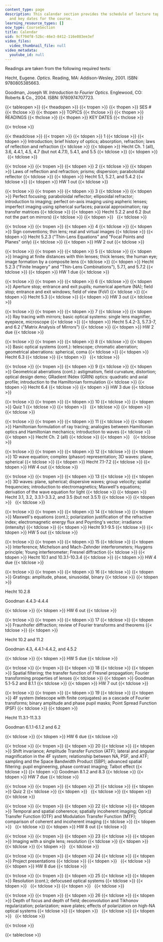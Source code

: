 ```yaml
---
content_type: page
description: This calendar section provides the schedule of lecture topics, readings,
  and key dates for the course.
learning_resource_types: []
ocw_type: CourseSection
title: Calendar
uid: 9cf704f8-52bc-46e3-8412-116e083ee3ef
video_files:
  video_thumbnail_file: null
video_metadata:
  youtube_id: null
---
```


Readings are taken from the following required texts:

Hecht, Eugene. _Optics_. Reading, MA: Addison-Wesley, 2001. ISBN: 9780805385663.

Goodman, Joseph W. _Introduction to Fourier Optics_. Englewood, CO: Roberts & Co., 2004. ISBN: 9780974707723.

{{< tableopen >}}
{{< theadopen >}}
{{< tropen >}}
{{< thopen >}}
SES #
{{< thclose >}}
{{< thopen >}}
TOPICS
{{< thclose >}}
{{< thopen >}}
READINGS
{{< thclose >}}
{{< thopen >}}
KEY DATES
{{< thclose >}}

{{< trclose >}}

{{< theadclose >}}
{{< tropen >}}
{{< tdopen >}}
1
{{< tdclose >}}
{{< tdopen >}}
Introduction; brief history of optics; absorption, refraction; laws of reflection and refraction
{{< tdclose >}}
{{< tdopen >}}
Hecht Ch. 1 (all), 3.6, 4.4.1, 4.5, 4.7 (but not 4.7.1), 5.4.1, and 5.5
{{< tdclose >}}
{{< tdopen >}}
 
{{< tdclose >}}

{{< trclose >}}
{{< tropen >}}
{{< tdopen >}}
2
{{< tdclose >}}
{{< tdopen >}}
Laws of reflection and refraction; prisms; dispersion; paraboloidal reflector
{{< tdclose >}}
{{< tdopen >}}
Hecht 5.1, 5.2.1, and 5.4.2
{{< tdclose >}}
{{< tdopen >}}
HW 1 out
{{< tdclose >}}

{{< trclose >}}
{{< tropen >}}
{{< tdopen >}}
3
{{< tdclose >}}
{{< tdopen >}}
Perfect focusing; paraboloidal reflector; ellipsoidal refractor; introduction to imaging; perfect on-axis imaging using aspheric lenses; imperfect imaging using spherical surfaces; paraxial approximation; ray transfer matrices
{{< tdclose >}}
{{< tdopen >}}
Hecht 5.2.2 and 6.2 (but not the part on mirrors)
{{< tdclose >}}
{{< tdopen >}}
 
{{< tdclose >}}

{{< trclose >}}
{{< tropen >}}
{{< tdopen >}}
4
{{< tdclose >}}
{{< tdopen >}}
Sign conventions; thin lens; real and virtual images
{{< tdclose >}}
{{< tdopen >}}
Hecht 5.2.3 ("Thin-Lens Equations" and "Focal Points and Planes" only)
{{< tdclose >}}
{{< tdopen >}}
HW 2 out
{{< tdclose >}}

{{< trclose >}}
{{< tropen >}}
{{< tdopen >}}
5
{{< tdclose >}}
{{< tdopen >}}
Imaging at finite distances with thin lenses; thick lenses; the human eye; image formation by a composite lens
{{< tdclose >}}
{{< tdopen >}}
Hecht 5.2.3 ("Finite Imagery" and "Thin-Lens Combinations"), 5.7.1, and 5.7.2
{{< tdclose >}}
{{< tdopen >}}
HW 1 due
{{< tdclose >}}

{{< trclose >}}
{{< tropen >}}
{{< tdopen >}}
6
{{< tdclose >}}
{{< tdopen >}}
Aperture stop; entrance and exit pupils; numerical aperture (NA); field stop; entrance and exit windows; field of view (FoV)
{{< tdclose >}}
{{< tdopen >}}
Hecht 5.3
{{< tdclose >}}
{{< tdopen >}}
HW 3 out
{{< tdclose >}}

{{< trclose >}}
{{< tropen >}}
{{< tdopen >}}
7
{{< tdclose >}}
{{< tdopen >}}
Ray tracing with mirrors; basic optical systems: single lens magnifier, eyepiece, microscope
{{< tdclose >}}
{{< tdopen >}}
Hecht 5.4.2-3, 5.7.3-7, and 6.2 ("Matrix Analysis of Mirrors")
{{< tdclose >}}
{{< tdopen >}}
HW 2 due
{{< tdclose >}}

{{< trclose >}}
{{< tropen >}}
{{< tdopen >}}
8
{{< tdclose >}}
{{< tdopen >}}
Basic optical systems (cont.): telescope; chromatic aberration; geometrical aberrations: spherical, coma
{{< tdclose >}}
{{< tdopen >}}
Hecht 6.3
{{< tdclose >}}
{{< tdopen >}}
 
{{< tdclose >}}

{{< trclose >}}
{{< tropen >}}
{{< tdopen >}}
9
{{< tdclose >}}
{{< tdopen >}}
Geometrical aberrations (cont.): astigmatism, field curvature, distortion; optical design demo; GRadient INdex (GRIN) optics: quadratic and axial profile; introduction to the Hamiltonian formulation
{{< tdclose >}}
{{< tdopen >}}
Hecht 6.4
{{< tdclose >}}
{{< tdopen >}}
HW 3 due
{{< tdclose >}}

{{< trclose >}}
{{< tropen >}}
{{< tdopen >}}
10
{{< tdclose >}}
{{< tdopen >}}
Quiz 1
{{< tdclose >}}
{{< tdopen >}}
 
{{< tdclose >}}
{{< tdopen >}}
 
{{< tdclose >}}

{{< trclose >}}
{{< tropen >}}
{{< tdopen >}}
11
{{< tdclose >}}
{{< tdopen >}}
Hamiltonian formulation of ray tracing; analogies between Hamiltonian optics and Hamiltonian mechanics; introduction to waves
{{< tdclose >}}
{{< tdopen >}}
Hecht Ch. 2 (all)
{{< tdclose >}}
{{< tdopen >}}
 
{{< tdclose >}}

{{< trclose >}}
{{< tropen >}}
{{< tdopen >}}
12
{{< tdclose >}}
{{< tdopen >}}
1D wave equation; complex (phasor) representation; 3D waves: plane, spherical
{{< tdclose >}}
{{< tdopen >}}
Hecht 7.1-7.2
{{< tdclose >}}
{{< tdopen >}}
HW 4 out
{{< tdclose >}}

{{< trclose >}}
{{< tropen >}}
{{< tdopen >}}
13
{{< tdclose >}}
{{< tdopen >}}
3D waves: plane, spherical; dispersive waves; group velocity; spatial frequencies; introduction to electromagnetics; Maxwell's equations; derivation of the wave equation for light
{{< tdclose >}}
{{< tdopen >}}
Hecht 3.1, 3.2, 3.3.1-3.3.2, and 3.5 (but not 3.5.1)
{{< tdclose >}}
{{< tdopen >}}
 
{{< tdclose >}}

{{< trclose >}}
{{< tropen >}}
{{< tdopen >}}
14
{{< tdclose >}}
{{< tdopen >}}
Maxwell's equations (cont.); polarization justification of the refractive index; electromagnetic energy flux and Poynting's vector; irradiance (intensity)
{{< tdclose >}}
{{< tdopen >}}
Hecht 9.1-9.5
{{< tdclose >}}
{{< tdopen >}}
HW 5 out
{{< tdclose >}}

{{< trclose >}}
{{< tropen >}}
{{< tdopen >}}
15
{{< tdclose >}}
{{< tdopen >}}
Interference; Michelson and Mach-Zehnder interferometers; Huygens principle; Young interferometer; Fresnel diffraction
{{< tdclose >}}
{{< tdopen >}}
Hecht 10.1 and 10.3.1-10.3.4
{{< tdclose >}}
{{< tdopen >}}
HW 4 due
{{< tdclose >}}

{{< trclose >}}
{{< tropen >}}
{{< tdopen >}}
16
{{< tdclose >}}
{{< tdopen >}}
Gratings: amplitude, phase, sinusoidal, binary
{{< tdclose >}}
{{< tdopen >}}


Hecht 10.2.8

Goodman 4.4.3-4.4.4


{{< tdclose >}}
{{< tdopen >}}
HW 6 out
{{< tdclose >}}

{{< trclose >}}
{{< tropen >}}
{{< tdopen >}}
17
{{< tdclose >}}
{{< tdopen >}}
Fraunhofer diffraction; review of Fourier transforms and theorems
{{< tdclose >}}
{{< tdopen >}}


Hecht 10.2 and 11.2

Goodman 4.3, 4.4.1-4.4.2, and 4.5.2


{{< tdclose >}}
{{< tdopen >}}
HW 5 due
{{< tdclose >}}

{{< trclose >}}
{{< tropen >}}
{{< tdopen >}}
18
{{< tdclose >}}
{{< tdopen >}}
Spatial filtering; the transfer function of Fresnel propagation; Fourier transforming properties of lenses
{{< tdclose >}}
{{< tdopen >}}
Goodman 5.1-5.2 and 8.1.1
{{< tdclose >}}
{{< tdopen >}}
HW 7 out
{{< tdclose >}}

{{< trclose >}}
{{< tropen >}}
{{< tdopen >}}
19
{{< tdclose >}}
{{< tdopen >}}
4F system (telescope with finite conjugates) as a cascade of Fourier transforms; binary amplitude and phase pupil masks; Point Spread Function (PSF)
{{< tdclose >}}
{{< tdopen >}}


Hecht 11.3.1-11.3.3

Goodman 6.1.1-6.1.2 and 6.2


{{< tdclose >}}
{{< tdopen >}}
HW 6 due
{{< tdclose >}}

{{< trclose >}}
{{< tropen >}}
{{< tdopen >}}
20
{{< tdclose >}}
{{< tdopen >}}
Shift invariance; Amplitude Transfer Function (ATF); lateral and angular magnification in the 4F system; relationship between NA, PSF, and ATF; sampling and the Space Bandwidth Product (SBP); advanced spatial filtering: pupil engineering, phase contrast imaging; Talbot effect
{{< tdclose >}}
{{< tdopen >}}
Goodman 8.1.2 and 8.3
{{< tdclose >}}
{{< tdopen >}}
HW 7 due
{{< tdclose >}}

{{< trclose >}}
{{< tropen >}}
{{< tdopen >}}
21
{{< tdclose >}}
{{< tdopen >}}
Quiz 2
{{< tdclose >}}
{{< tdopen >}}
 
{{< tdclose >}}
{{< tdopen >}}
 
{{< tdclose >}}

{{< trclose >}}
{{< tropen >}}
{{< tdopen >}}
22
{{< tdclose >}}
{{< tdopen >}}
Temporal and spatial coherence; spatially incoherent imaging; Optical Transfer Function (OTF) and Modulation Transfer Function (MTF); comparison of coherent and incoherent imaging
{{< tdclose >}}
{{< tdopen >}}
 
{{< tdclose >}}
{{< tdopen >}}
HW 8 out
{{< tdclose >}}

{{< trclose >}}
{{< tropen >}}
{{< tdopen >}}
23
{{< tdclose >}}
{{< tdopen >}}
Imaging with a single lens; resolution
{{< tdclose >}}
{{< tdopen >}}
 
{{< tdclose >}}
{{< tdopen >}}
 
{{< tdclose >}}

{{< trclose >}}
{{< tropen >}}
{{< tdopen >}}
24
{{< tdclose >}}
{{< tdopen >}}
Project presentations
{{< tdclose >}}
{{< tdopen >}}
 
{{< tdclose >}}
{{< tdopen >}}
HW 8 due
{{< tdclose >}}

{{< trclose >}}
{{< tropen >}}
{{< tdopen >}}
25
{{< tdclose >}}
{{< tdopen >}}
Resolution (cont.); defocused optical systems
{{< tdclose >}}
{{< tdopen >}}
 
{{< tdclose >}}
{{< tdopen >}}
 
{{< tdclose >}}

{{< trclose >}}
{{< tropen >}}
{{< tdopen >}}
26
{{< tdclose >}}
{{< tdopen >}}
Depth of focus and depth of field; deconvolution and Tikhonov regularization; polarization; wave plates; effects of polarization on high-NA optical systems
{{< tdclose >}}
{{< tdopen >}}
 
{{< tdclose >}}
{{< tdopen >}}
 
{{< tdclose >}}

{{< trclose >}}

{{< tableclose >}}